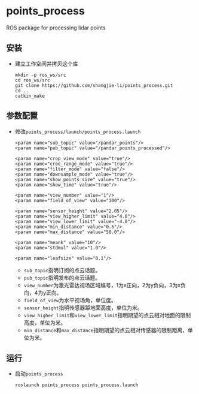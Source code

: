 # points_process

ROS package for processing lidar points

## 安装
 - 建立工作空间并拷贝这个库
   ```Shell
   mkdir -p ros_ws/src
   cd ros_ws/src
   git clone https://github.com/shangjie-li/points_process.git
   cd ..
   catkin_make
   ```

## 参数配置
 - 修改`points_process/launch/points_process.launch`
   ```Shell
   <param name="sub_topic" value="/pandar_points"/>
   <param name="pub_topic" value="/pandar_points_processed"/>

   <param name="crop_view_mode" value="true"/>
   <param name="croe_range_mode" value="true"/>
   <param name="filter_mode" value="false"/>
   <param name="downsample_mode" value="true"/>
   <param name="show_points_size" value="true"/>
   <param name="show_time" value="true"/>

   <param name="view_number" value="1"/>
   <param name="field_of_view" value="100"/>

   <param name="sensor_height" value="2.05"/>
   <param name="view_higher_limit" value="4.0"/>
   <param name="view_lower_limit" value="-4.0"/>
   <param name="min_distance" value="0.5"/>
   <param name="max_distance" value="50.0"/>

   <param name="meank" value="10"/>
   <param name="stdmul" value="1.0"/>

   <param name="leafsize" value="0.1"/>
   ```
    - `sub_topic`指明订阅的点云话题。
    - `pub_topic`指明发布的点云话题。
    - `view_number`为激光雷达视场区域编号，1为x正向，2为y负向，3为x负向，4为y正向。
    - `field_of_view`为水平视场角，单位度。
    - `sensor_height`指明传感器距地面高度，单位为米。
    - `view_higher_limit`和`view_lower_limit`指明期望的点云相对地面的限制高度，单位为米。
    - `min_distance`和`max_distance`指明期望的点云相对传感器的限制距离，单位为米。

## 运行
 - 启动`points_process`
   ```Shell
   roslaunch points_process points_process.launch
   ```




